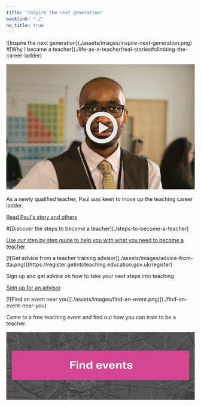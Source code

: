 ```yaml
---
title: "Inspire the next generation"
backlink: "./"
no_title: true
---
```


<div class="panel panel-inspire-next-generation" markdown="1">
![Inspire the next generation](./assets/images/inspire-next-generation.png)
</div>

<div class="panel panel-real-stories" markdown="1">
#[Why I became a teacher](./life-as-a-teacher/real-stories#climbing-the-career-ladder)

[![Paul's Story](./assets/images/case-study-video.png)](./life-as-a-teacher/real-stories#climbing-the-career-ladder)

As a newly qualified teacher, Paul was keen to move up the teaching career ladder.

[Read Paul's story and others](./life-as-a-teacher/real-stories#climbing-the-career-ladder "internal")
</div>

<div class="panel-top"></div>
<div class="panel panel-became-teacher" markdown="1">
#[Discover the steps to become a teacher](./steps-to-become-a-teacher)

[Use our step by step guide to help you with what you need to become a teacher](./steps-to-become-a-teacher "internal")
</div>
<div class="panel-bottom"></div>

<div class="panel panel-sign-up-for-advisor" markdown="1">
[![Get advice from a teacher training advisor](./assets/images/advice-from-tta.png)](https://register.getintoteaching.education.gov.uk/register)

Sign up and get advice on how to take your next steps into teaching

[Sign up for an advisor](https://register.getintoteaching.education.gov.uk/register "external")
</div>

<div class="panel panel-find-an-event" markdown="1">
[![Find an event near you](./assets/images/find-an-event.png)](./find-an-event-near-you)

Come to a free teaching event and find out how you can train to be a teacher.

[![Find events](./assets/images/find-event-button.png)](./find-an-event-near-you)
</div>
